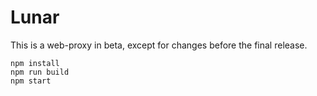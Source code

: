 # Lunar

This is a web-proxy in beta, except for changes before the final release.

```
npm install
npm run build
npm start
```
